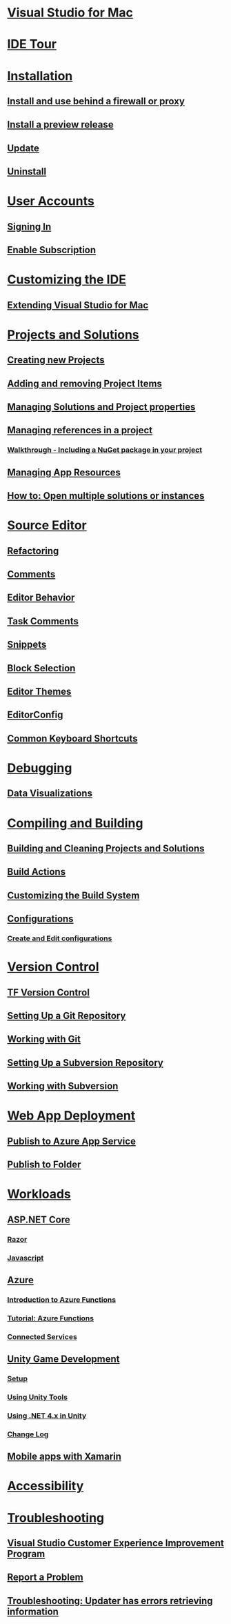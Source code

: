 # [Visual Studio for Mac](/visualstudio/mac/)
# [IDE Tour](ide-tour.md)

# [Installation](installation.md)
## [Install and use behind a firewall or proxy](/visualstudio/mac/install-behind-a-firewall-or-proxy-server)
## [Install a preview release](/visualstudio/mac/install-preview)
## [Update](/visualstudio/mac/update)
## [Uninstall](/visualstudio/mac/uninstall)


# [User Accounts](/visualstudio/mac/user-accounts)
## [Signing In](/visualstudio/mac/signing-in)
## [Enable Subscription](/visualstudio/mac/enable-subscription)

# [Customizing the IDE](/visualstudio/mac/customizing-the-ide)
## [Extending Visual Studio for Mac](/visualstudio/mac/extending-visual-studio-mac)


# [Projects and Solutions](/visualstudio/mac/projects-and-solutions)
## [Creating new Projects](/visualstudio/mac/create-new-projects)
## [Adding and removing Project Items](/visualstudio/mac/add-and-remove-project-items)
## [Managing Solutions and Project properties](/visualstudio/mac/managing-solutions-and-project-properties)
## [Managing references in a project](/visualstudio/mac/managing-references-in-a-project)
### [Walkthrough - Including a NuGet package in your project](/visualstudio/mac/nuget-walkthrough)
## [Managing App Resources](/visualstudio/mac/managing-app-resources)
## [How to: Open multiple solutions or instances](/visualstudio/mac/open-multiple-solutions)

# [Source Editor](/visualstudio/mac/source-editor)
## [Refactoring](/visualstudio/mac/refactoring)
## [Comments](/visualstudio/mac/comments)
## [Editor Behavior](/visualstudio/mac/editor-behavior)
## [Task Comments](/visualstudio/mac/task-comments)
## [Snippets](/visualstudio/mac/snippets)
## [Block Selection](/visualstudio/mac/block-selection)
## [Editor Themes](/visualstudio/mac/editor-themes)
## [EditorConfig](/visualstudio/mac/editorconfig)
## [Common Keyboard Shortcuts](/visualstudio/mac/keyboard-shortcuts)

# [Debugging](/visualstudio/mac/debugging)
## [Data Visualizations](/visualstudio/mac/data-visualizations)

# [Compiling and Building](/visualstudio/mac/compiling-and-building)
## [Building and Cleaning Projects and Solutions](/visualstudio/mac/building-and-cleaning-projects-and-solutions)
## [Build Actions](/visualstudio/mac/build-actions)
## [Customizing the Build System](/visualstudio/mac/customizing-build-system)
## [Configurations](/visualstudio/mac/configurations)
### [Create and Edit configurations](/visualstudio/mac/create-and-edit-configurations)

# [Version Control](/visualstudio/mac/version-control)
## [TF Version Control](/visualstudio/mac/tf-version-control)
## [Setting Up a Git Repository](/visualstudio/mac/set-up-git-repository)
## [Working with Git](/visualstudio/mac/working-with-git)
## [Setting Up a Subversion Repository](/visualstudio/mac/set-up-subversion-repository)
## [Working with Subversion](/visualstudio/mac/working-with-subversion)

# [Web App Deployment](/visualstudio/mac/web-app-deployment.md)
## [Publish to Azure App Service](/visualstudio/mac/publish-app-svc.md)
## [Publish to Folder](/visualstudio/mac/publish-folder.md)

# [Workloads](/visualstudio/mac/workloads)
## [ASP.NET Core](/visualstudio/mac/asp-net-core)
### [Razor](/visualstudio/mac/razor)
### [Javascript](/visualstudio/mac/javascript)
## [Azure](/visualstudio/mac/azure-workload)
### [Introduction to Azure Functions](/visualstudio/mac/azure-functions)
### [Tutorial: Azure Functions](/visualstudio/mac/azure-functions-lab)
### [Connected Services](/visualstudio/mac/connected-services)
## [Unity Game Development](/visualstudio/mac/unity-tools)
### [Setup](/visualstudio/mac/setup-vsmac-tools-unity)
### [Using Unity Tools](/visualstudio/mac/using-vsmac-tools-unity)
### [Using .NET 4.x in Unity](/visualstudio/mac//visualstudio/cross-platform/unity-scripting-upgrade/?context=visualstudio/mac/context)
### [Change Log](/visualstudio/mac//visualstudio/cross-platform/change-log-visual-studio-tools-for-unity-mac/?context=visualstudio/mac/context)
## [Mobile apps with Xamarin](/visualstudio/mac/xamarin)

# [Accessibility](/visualstudio/mac/accessibility)

# [Troubleshooting](/visualstudio/mac/troubleshooting)
## [Visual Studio Customer Experience Improvement Program](/visualstudio/mac/visual-studio-experience-improvement-program)
## [Report a Problem](/visualstudio/mac/report-a-problem)
## [Troubleshooting: Updater has errors retrieving information](updater-troubleshooting.md)